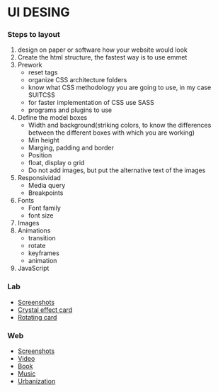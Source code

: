 # UI DESING
### Steps to layout
1. design on paper or software how your website would look
2. Create the html structure, the fastest way is to use emmet
3. Prework
    - reset tags
    - organize CSS architecture folders
    - know what CSS methodology you are going to use, in my case SUITCSS
    - for faster implementation of CSS use SASS
    - programs and plugins to use
4. Define the model boxes
    - Width and background(striking colors, to know the differences between the different boxes with which you are working)
    - Min height
    - Marging, padding and border
    - Position
    - float, display o grid
    - Do not add images, but put the alternative text of the images
5. Responsividad
    - Media query
    - Breakpoints
6. Fonts
    - Font family
    - font size
7. Images
8. Animations
    - transition
    - rotate
    - keyframes
    - animation
9. JavaScript


### Lab
- [Screenshots](https://github.com/isaacanteparac/UI-design/blob/master/lab/SCREENSHOT.md)
- [Crystal effect card](https://github.com/isaacanteparac/UI-design/tree/master/lab/crystal%20effect%20card)
- [Rotating card](https://github.com/isaacanteparac/UI-design/tree/master/lab/rotating%20card)
### Web
- [Screenshots](https://github.com/isaacanteparac/UI-design/blob/master/web/SCREENSHOT.md)
- [Video](https://github.com/isaacanteparac/UI-design/tree/master/web/video)
- [Book](https://github.com/isaacanteparac/UI-design/tree/master/web/book)
- [Music](https://github.com/isaacanteparac/UI-design/tree/master/web/music)
- [Urbanization](https://github.com/isaacanteparac/UI-design/tree/master/web/urbanization)

